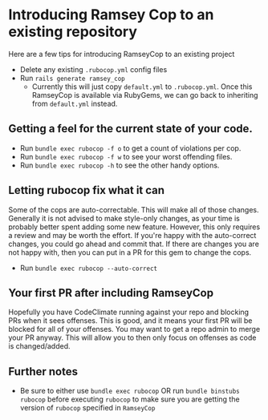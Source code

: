 # Introducing Ramsey Cop to an existing repository

Here are a few tips for introducing RamseyCop to an existing project

* Delete any existing `.rubocop.yml` config files
* Run `rails generate ramsey_cop`
  * Currently this will just copy `default.yml` to `.rubocop.yml`. Once this RamseyCop is available via RubyGems, we can go back to inheriting from `default.yml` instead.
## Getting a feel for the current state of your code.
* Run `bundle exec rubocop -f o` to get a count of violations per cop.
* Run `bundle exec rubocop -f w` to see your worst offending files.
* Run `bundle exec rubocop -h` to see the other handy options.

## Letting rubocop fix what it can
Some of the cops are auto-correctable. This will make all of those changes. Generally it is not advised to make style-only changes, as your time is probably better spent adding some new feature. However, this only requires a review and may be worth the effort. If you're happy with the auto-correct changes, you could go ahead and commit that. If there are changes you are not happy with, then you can put in a PR for this gem to change the cops.

* Run `bundle exec rubocop --auto-correct`

## Your first PR after including RamseyCop
Hopefully you have CodeClimate running against your repo and blocking PRs when it sees offenses. This is good, and it means your first PR will be blocked for all of your offenses. You may want to get a repo admin to merge your PR anyway. This will allow you to then only focus on offenses as code is changed/added.

## Further notes
* Be sure to either use `bundle exec rubocop` OR run `bundle binstubs rubocop` before executing `rubocop` to make sure you are getting the version of `rubocop` specified in `RamseyCop`
